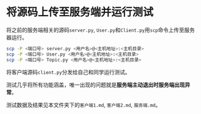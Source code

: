 # 将源码上传至服务端并运行测试

将之前的服务端相关的源码`server.py`, `User.py`和`Client.py`用`scp`命令上传至服务器运行。

```bash
scp -P <端口号> server.py <用户名>@<主机地址>:<主机目录>
scp -P <端口号> User.py <用户名>@<主机地址>:<主机目录>
scp -P <端口号> Topic.py <用户名>@<主机地址>:<主机目录>
```

将客户端源码`client.py`分发给自己和同学运行测试。

测试几乎将所有功能涵盖，唯一出现的问题就是**服务端主动退出时服务端出现异常**。

测试数据及结果见本文件夹下的`客户端1.md`, `客户端2.md`, `服务端.md`。
